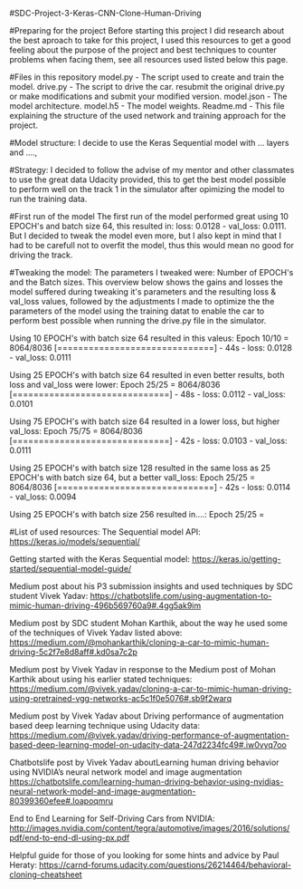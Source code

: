 #SDC-Project-3-Keras-CNN-Clone-Human-Driving

#Preparing for the project
Before starting this project I did research about the best aproach to take for this project, I used this resources to get a good feeling 
about the purpose of the project and best techniques to counter problems when facing them, see all resources used listed below this page.

#Files in this repository
model.py - The script used to create and train the model.
drive.py - The script to drive the car. resubmit the original drive.py or make modifications and submit your modified version.
model.json - The model architecture.
model.h5 - The model weights.
Readme.md - This file explaining the structure of the used network and training approach for the project.


#Model structure:
I decide to use the Keras Sequential model with ... layers and ...., 


#Strategy:
I decided to follow the advise of my mentor and other classmates to use the great data Udacity provided, this to get the best model possible to perform well on the track 1 in the simulator after opimizing the model to run the training data. 


#First run of the model
The first run of the model performed great using 10 EPOCH's and batch size 64, this resulted in: loss: 0.0128 - val_loss: 0.0111.
But I decided to tweak the model even more, but I also kept in mind that I had to be carefull not to overfit the model, thus this
would mean no good for driving the track.

#Tweaking the model:
The parameters I tweaked were: Number of EPOCH's and the Batch sizes. 
This overview below shows the gains and losses the model suffered during tweaking it's parameters and the resulting loss & val_loss values, followed by the adjustments I made to optimize the the parameters of the model using the training datat to enable the car to perform best possible when running the drive.py file in the simulator.

Using 10 EPOCH's with batch size 64 resulted in this valeus: 
Epoch 10/10 = 8064/8036 [==============================] - 44s - loss: 0.0128 - val_loss: 0.0111


Using 25 EPOCH's with batch size 64 resulted in even better results, both loss and val_loss were lower:
Epoch 25/25 = 8064/8036 [==============================] - 48s - loss: 0.0112 - val_loss: 0.0101


Using 75 EPOCH's with batch size 64  resulted in a lower loss, but higher val_loss:
Epoch 75/75 = 8064/8036 [==============================] - 42s - loss: 0.0103 - val_loss: 0.0111


Using 25 EPOCH's with batch size 128 resulted in the same loss as 25 EPOCH's with batch size 64, but a better vall_loss:
Epoch 25/25 = 8064/8036 [==============================] - 42s - loss: 0.0114 - val_loss: 0.0094

Using 25 EPOCH's with batch size 256 resulted in....:
Epoch 25/25 = 








#List of used resources:
The Sequential model API:
https://keras.io/models/sequential/

Getting started with the Keras Sequential model:
https://keras.io/getting-started/sequential-model-guide/

Medium post about his P3 submission insights and used techniques by SDC student Vivek Yadav:
https://chatbotslife.com/using-augmentation-to-mimic-human-driving-496b569760a9#.4gg5ak9im

Medium post by SDC student Mohan Karthik, about the way he used some of the techniques of Vivek Yadav listed above:
https://medium.com/@mohankarthik/cloning-a-car-to-mimic-human-driving-5c2f7e8d8aff#.kd0sa7c2p

Medium post by Vivek Yadav in response to the Medium post of Mohan Karthik about using his earlier stated techniques:
https://medium.com/@vivek.yadav/cloning-a-car-to-mimic-human-driving-using-pretrained-vgg-networks-ac5c1f0e5076#.sb9f2warq

Medium post by Vivek Yadav about Driving performance of augmentation based deep learning technique using Udacity data:
https://medium.com/@vivek.yadav/driving-performance-of-augmentation-based-deep-learning-model-on-udacity-data-247d2234fc49#.iw0vyq7oo

Chatbotslife post by Vivek Yadav aboutLearning human driving behavior using NVIDIA’s neural network model and image augmentation  
https://chatbotslife.com/learning-human-driving-behavior-using-nvidias-neural-network-model-and-image-augmentation-80399360efee#.loapoqmru

End to End Learning for Self-Driving Cars from NVIDIA:
http://images.nvidia.com/content/tegra/automotive/images/2016/solutions/pdf/end-to-end-dl-using-px.pdf

Helpful guide for those of you looking for some hints and advice by Paul Heraty:
https://carnd-forums.udacity.com/questions/26214464/behavioral-cloning-cheatsheet
